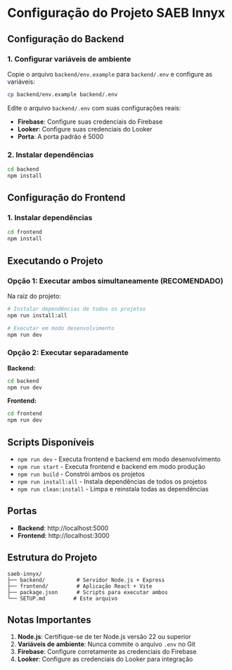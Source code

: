 # Configuração do Projeto SAEB Innyx

## Configuração do Backend

### 1. Configurar variáveis de ambiente

Copie o arquivo `backend/env.example` para `backend/.env` e configure as variáveis:

```bash
cp backend/env.example backend/.env
```

Edite o arquivo `backend/.env` com suas configurações reais:

- **Firebase**: Configure suas credenciais do Firebase
- **Looker**: Configure suas credenciais do Looker
- **Porta**: A porta padrão é 5000

### 2. Instalar dependências

```bash
cd backend
npm install
```

## Configuração do Frontend

### 1. Instalar dependências

```bash
cd frontend
npm install
```

## Executando o Projeto

### Opção 1: Executar ambos simultaneamente (RECOMENDADO)

Na raiz do projeto:

```bash
# Instalar dependências de todos os projetos
npm run install:all

# Executar em modo desenvolvimento
npm run dev
```

### Opção 2: Executar separadamente

**Backend:**
```bash
cd backend
npm run dev
```

**Frontend:**
```bash
cd frontend
npm run dev
```

## Scripts Disponíveis

- `npm run dev` - Executa frontend e backend em modo desenvolvimento
- `npm run start` - Executa frontend e backend em modo produção
- `npm run build` - Constrói ambos os projetos
- `npm run install:all` - Instala dependências de todos os projetos
- `npm run clean:install` - Limpa e reinstala todas as dependências

## Portas

- **Backend**: http://localhost:5000
- **Frontend**: http://localhost:3000

## Estrutura do Projeto

```
saeb-innyx/
├── backend/          # Servidor Node.js + Express
├── frontend/         # Aplicação React + Vite
├── package.json      # Scripts para executar ambos
└── SETUP.md         # Este arquivo
```

## Notas Importantes

1. **Node.js**: Certifique-se de ter Node.js versão 22 ou superior
2. **Variáveis de ambiente**: Nunca commite o arquivo `.env` no Git
3. **Firebase**: Configure corretamente as credenciais do Firebase
4. **Looker**: Configure as credenciais do Looker para integração
